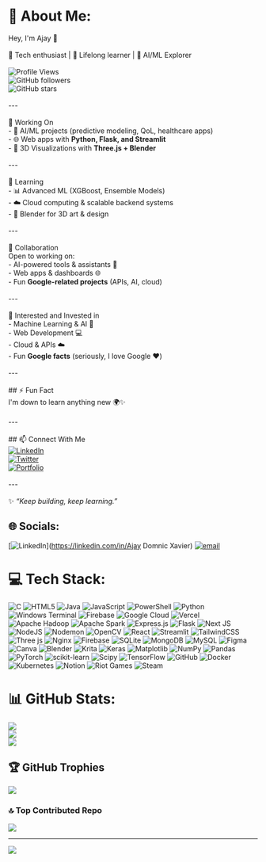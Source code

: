 # 💫 About Me:
 Hey, I'm Ajay 👋  <br><br>🚀 Tech enthusiast | 🌱 Lifelong learner | 🤖 AI/ML Explorer  <br><br>![Profile Views](https://komarev.com/ghpvc/?username=Ajay&color=blue)  <br>![GitHub followers](https://img.shields.io/github/followers/Ajay?style=social)  <br>![GitHub stars](https://img.shields.io/github/stars/Ajay?style=social)  <br><br>---<br><br> 🔭 Working On  <br>- 🤖 AI/ML projects (predictive modeling, QoL, healthcare apps)  <br>- 🌐 Web apps with **Python, Flask, and Streamlit**  <br>- 🎨 3D Visualizations with **Three.js + Blender**  <br><br>---<br><br>🌱 Learning  <br>- 📊 Advanced ML (XGBoost, Ensemble Models)  <br>- ☁️ Cloud computing & scalable backend systems  <br>- 🎥 Blender for 3D art & design  <br><br>---<br><br>🤝 Collaboration  <br>Open to working on:  <br>- AI-powered tools & assistants 🤖  <br>- Web apps & dashboards 🌐  <br>- Fun **Google-related projects** (APIs, AI, cloud)  <br><br>---<br><br>💬 Interested and Invested in<br>- Machine Learning & AI 🧠  <br>- Web Development 💻  <br>- Cloud & APIs ☁️  <br>- Fun **Google facts** (seriously, I love Google ❤️)  <br><br>---<br><br>## ⚡ Fun Fact  <br>I'm down to learn anything new 🌍✨  <br><br>---<br><br>## 📫 Connect With Me  <br>[![LinkedIn](https://img.shields.io/badge/LinkedIn-blue?style=for-the-badge&logo=linkedin)](https://linkedin.com/)  <br>[![Twitter](https://img.shields.io/badge/Twitter-black?style=for-the-badge&logo=x)](https://twitter.com/)  <br>[![Portfolio](https://img.shields.io/badge/Portfolio-grey?style=for-the-badge&logo=google-chrome)](https://your-portfolio-link.com)  <br><br>---<br><br>✨ *“Keep building, keep learning.”*  <br>


## 🌐 Socials:
[![LinkedIn](https://img.shields.io/badge/LinkedIn-%230077B5.svg?logo=linkedin&logoColor=white)](https://linkedin.com/in/Ajay Domnic Xavier) [![email](https://img.shields.io/badge/Email-D14836?logo=gmail&logoColor=white)](mailto:ajaydomnicxavier@gmail.com) 

# 💻 Tech Stack:
![C](https://img.shields.io/badge/c-%2300599C.svg?style=for-the-badge&logo=c&logoColor=white) ![HTML5](https://img.shields.io/badge/html5-%23E34F26.svg?style=for-the-badge&logo=html5&logoColor=white) ![Java](https://img.shields.io/badge/java-%23ED8B00.svg?style=for-the-badge&logo=openjdk&logoColor=white) ![JavaScript](https://img.shields.io/badge/javascript-%23323330.svg?style=for-the-badge&logo=javascript&logoColor=%23F7DF1E) ![PowerShell](https://img.shields.io/badge/PowerShell-%235391FE.svg?style=for-the-badge&logo=powershell&logoColor=white) ![Python](https://img.shields.io/badge/python-3670A0?style=for-the-badge&logo=python&logoColor=ffdd54) ![Windows Terminal](https://img.shields.io/badge/Windows%20Terminal-%234D4D4D.svg?style=for-the-badge&logo=windows-terminal&logoColor=white) ![Firebase](https://img.shields.io/badge/firebase-%23039BE5.svg?style=for-the-badge&logo=firebase) ![Google Cloud](https://img.shields.io/badge/GoogleCloud-%234285F4.svg?style=for-the-badge&logo=google-cloud&logoColor=white) ![Vercel](https://img.shields.io/badge/vercel-%23000000.svg?style=for-the-badge&logo=vercel&logoColor=white) ![Apache Hadoop](https://img.shields.io/badge/Apache%20Hadoop-66CCFF?style=for-the-badge&logo=apachehadoop&logoColor=black) ![Apache Spark](https://img.shields.io/badge/Apache%20Spark-FDEE21?style=for-the-badge&logo=apachespark&logoColor=black) ![Express.js](https://img.shields.io/badge/express.js-%23404d59.svg?style=for-the-badge&logo=express&logoColor=%2361DAFB) ![Flask](https://img.shields.io/badge/flask-%23000.svg?style=for-the-badge&logo=flask&logoColor=white) ![Next JS](https://img.shields.io/badge/Next-black?style=for-the-badge&logo=next.js&logoColor=white) ![NodeJS](https://img.shields.io/badge/node.js-6DA55F?style=for-the-badge&logo=node.js&logoColor=white) ![Nodemon](https://img.shields.io/badge/NODEMON-%23323330.svg?style=for-the-badge&logo=nodemon&logoColor=%BBDEAD) ![OpenCV](https://img.shields.io/badge/opencv-%23white.svg?style=for-the-badge&logo=opencv&logoColor=white) ![React](https://img.shields.io/badge/react-%2320232a.svg?style=for-the-badge&logo=react&logoColor=%2361DAFB) ![Streamlit](https://img.shields.io/badge/Streamlit-%23FE4B4B.svg?style=for-the-badge&logo=streamlit&logoColor=white) ![TailwindCSS](https://img.shields.io/badge/tailwindcss-%2338B2AC.svg?style=for-the-badge&logo=tailwind-css&logoColor=white) ![Three js](https://img.shields.io/badge/threejs-black?style=for-the-badge&logo=three.js&logoColor=white) ![Nginx](https://img.shields.io/badge/nginx-%23009639.svg?style=for-the-badge&logo=nginx&logoColor=white) ![Firebase](https://img.shields.io/badge/firebase-a08021?style=for-the-badge&logo=firebase&logoColor=ffcd34) ![SQLite](https://img.shields.io/badge/sqlite-%2307405e.svg?style=for-the-badge&logo=sqlite&logoColor=white) ![MongoDB](https://img.shields.io/badge/MongoDB-%234ea94b.svg?style=for-the-badge&logo=mongodb&logoColor=white) ![MySQL](https://img.shields.io/badge/mysql-4479A1.svg?style=for-the-badge&logo=mysql&logoColor=white) ![Figma](https://img.shields.io/badge/figma-%23F24E1E.svg?style=for-the-badge&logo=figma&logoColor=white) ![Canva](https://img.shields.io/badge/Canva-%2300C4CC.svg?style=for-the-badge&logo=Canva&logoColor=white) ![Blender](https://img.shields.io/badge/blender-%23F5792A.svg?style=for-the-badge&logo=blender&logoColor=white) ![Krita](https://img.shields.io/badge/Krita-203759?style=for-the-badge&logo=krita&logoColor=EEF37B) ![Keras](https://img.shields.io/badge/Keras-%23D00000.svg?style=for-the-badge&logo=Keras&logoColor=white) ![Matplotlib](https://img.shields.io/badge/Matplotlib-%23ffffff.svg?style=for-the-badge&logo=Matplotlib&logoColor=black) ![NumPy](https://img.shields.io/badge/numpy-%23013243.svg?style=for-the-badge&logo=numpy&logoColor=white) ![Pandas](https://img.shields.io/badge/pandas-%23150458.svg?style=for-the-badge&logo=pandas&logoColor=white) ![PyTorch](https://img.shields.io/badge/PyTorch-%23EE4C2C.svg?style=for-the-badge&logo=PyTorch&logoColor=white) ![scikit-learn](https://img.shields.io/badge/scikit--learn-%23F7931E.svg?style=for-the-badge&logo=scikit-learn&logoColor=white) ![Scipy](https://img.shields.io/badge/SciPy-%230C55A5.svg?style=for-the-badge&logo=scipy&logoColor=%white) ![TensorFlow](https://img.shields.io/badge/TensorFlow-%23FF6F00.svg?style=for-the-badge&logo=TensorFlow&logoColor=white) ![GitHub](https://img.shields.io/badge/github-%23121011.svg?style=for-the-badge&logo=github&logoColor=white) ![Docker](https://img.shields.io/badge/docker-%230db7ed.svg?style=for-the-badge&logo=docker&logoColor=white) ![Kubernetes](https://img.shields.io/badge/kubernetes-%23326ce5.svg?style=for-the-badge&logo=kubernetes&logoColor=white) ![Notion](https://img.shields.io/badge/Notion-%23000000.svg?style=for-the-badge&logo=notion&logoColor=white) ![Riot Games](https://img.shields.io/badge/riotgames-D32936.svg?style=for-the-badge&logo=riotgames&logoColor=white) ![Steam](https://img.shields.io/badge/steam-%23000000.svg?style=for-the-badge&logo=steam&logoColor=white)
# 📊 GitHub Stats:
![](https://github-readme-stats.vercel.app/api?username=AjayDXavier&theme=neon&hide_border=false&include_all_commits=false&count_private=false)<br/>
![](https://nirzak-streak-stats.vercel.app/?user=AjayDXavier&theme=neon&hide_border=false)<br/>
![](https://github-readme-stats.vercel.app/api/top-langs/?username=AjayDXavier&theme=neon&hide_border=false&include_all_commits=false&count_private=false&layout=compact)

## 🏆 GitHub Trophies
![](https://github-profile-trophy.vercel.app/?username=AjayDXavier&theme=neon&no-frame=false&no-bg=false&margin-w=4)

### 🔝 Top Contributed Repo
![](https://github-contributor-stats.vercel.app/api?username=AjayDXavier&limit=5&theme=neon&combine_all_yearly_contributions=true)

---
[![](https://visitcount.itsvg.in/api?id=AjayDXavier&icon=10&color=13)](https://visitcount.itsvg.in)

<!-- Proudly created with GPRM ( https://gprm.itsvg.in ) -->
